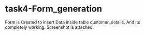 # task4-Form_generation

Form is Created to insert Data inside table customer_details.
And its completely working.
Screenshot is attached.
